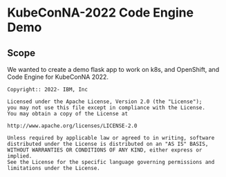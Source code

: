 # KubeConNA-2022 Code Engine Demo

## Scope

We wanted to create a demo flask app to work on k8s, and OpenShift, and Code Engine for KubeConNA 2022.

```text
Copyright:: 2022- IBM, Inc

Licensed under the Apache License, Version 2.0 (the "License");
you may not use this file except in compliance with the License.
You may obtain a copy of the License at

http://www.apache.org/licenses/LICENSE-2.0

Unless required by applicable law or agreed to in writing, software
distributed under the License is distributed on an "AS IS" BASIS,
WITHOUT WARRANTIES OR CONDITIONS OF ANY KIND, either express or implied.
See the License for the specific language governing permissions and
limitations under the License.
```
